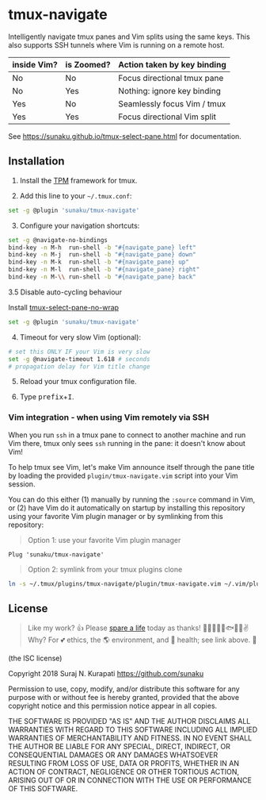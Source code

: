 # tmux-navigate

Intelligently navigate tmux panes and Vim splits using the same keys.
This also supports SSH tunnels where Vim is running on a remote host.

  | inside Vim? | is Zoomed? | Action taken by key binding |
  | ----------- | ---------- | --------------------------- |
  | No          | No         | Focus directional tmux pane |
  | No          | Yes        | Nothing: ignore key binding |
  | Yes         | No         | Seamlessly focus Vim / tmux |
  | Yes         | Yes        | Focus directional Vim split |

See https://sunaku.github.io/tmux-select-pane.html for documentation.

## Installation

1. Install the [TPM] framework for tmux.

[TPM]: https://github.com/tmux-plugins/tpm

2. Add this line to your `~/.tmux.conf`:
```sh
set -g @plugin 'sunaku/tmux-navigate'
```

3. Configure your navigation shortcuts:
```sh
set -g @navigate-no-bindings
bind-key -n M-h  run-shell -b "#{navigate_pane} left"
bind-key -n M-j  run-shell -b "#{navigate_pane} down"
bind-key -n M-k  run-shell -b "#{navigate_pane} up"
bind-key -n M-l  run-shell -b "#{navigate_pane} right"
bind-key -n M-\\ run-shell -b "#{navigate_pane} back"
```

3.5 Disable auto-cycling behaviour

Install [tmux-select-pane-no-wrap](https://github.com/dalejung/tmux-select-pane-no-wrap)

```sh
set -g @plugin 'sunaku/tmux-navigate'
```

4. Timeout for very slow Vim (optional):
```sh
# set this ONLY IF your Vim is very slow
set -g @navigate-timeout 1.618 # seconds
# propagation delay for Vim title change
```

5. Reload your tmux configuration file.

6. Type <kbd>prefix</kbd>+<kbd>I</kbd>.

### Vim integration - when using Vim remotely via SSH

When you run `ssh` in a tmux pane to connect to another machine and run Vim
there, tmux only sees `ssh` running in the pane: it doesn't know about Vim!

To help tmux see Vim, let's make Vim announce itself through the pane title by
loading the provided `plugin/tmux-navigate.vim` script into your Vim session.

You can do this either (1) manually by running the `:source` command in Vim,
or (2) have Vim do it automatically on startup by installing this repository
using your favorite Vim plugin manager or by symlinking from this repository:

> Option 1: use your favorite Vim plugin manager
```vim
Plug 'sunaku/tmux-navigate'
```

> Option 2: symlink from your tmux plugins clone
```sh
ln -s ~/.tmux/plugins/tmux-navigate/plugin/tmux-navigate.vim ~/.vim/plugin/
```

## License

[Spare A Life]: https://sunaku.github.io/vegan-for-life.html
> Like my work? 👍 Please [spare a life] today as thanks! 🐄🐖🐑🐔🐣🐟✨🙊✌  
> Why? For 💕 ethics, the 🌎 environment, and 💪 health; see link above. 🙇

(the ISC license)

Copyright 2018 Suraj N. Kurapati <https://github.com/sunaku>

Permission to use, copy, modify, and/or distribute this software for any
purpose with or without fee is hereby granted, provided that the above
copyright notice and this permission notice appear in all copies.

THE SOFTWARE IS PROVIDED "AS IS" AND THE AUTHOR DISCLAIMS ALL WARRANTIES
WITH REGARD TO THIS SOFTWARE INCLUDING ALL IMPLIED WARRANTIES OF
MERCHANTABILITY AND FITNESS. IN NO EVENT SHALL THE AUTHOR BE LIABLE FOR
ANY SPECIAL, DIRECT, INDIRECT, OR CONSEQUENTIAL DAMAGES OR ANY DAMAGES
WHATSOEVER RESULTING FROM LOSS OF USE, DATA OR PROFITS, WHETHER IN AN
ACTION OF CONTRACT, NEGLIGENCE OR OTHER TORTIOUS ACTION, ARISING OUT OF
OR IN CONNECTION WITH THE USE OR PERFORMANCE OF THIS SOFTWARE.
